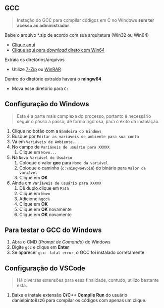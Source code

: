 ## GCC
> Instação do GCC para compilar códigos em C no Windows **sem ter acesso ao administrador**

Baixe o arquivo *.zip de acordo com sua arquitetura (Win32 ou Win64)
* [Clique aqui](https://winlibs.com/)
* [Clique aqui para *download* direto com Win64](https://github.com/brechtsanders/winlibs_mingw/releases/download/15.2.0posix-13.0.0-ucrt-r1/winlibs-x86_64-posix-seh-gcc-15.2.0-mingw-w64ucrt-13.0.0-r1.7z)

Extraia os diretórios/arquivos
* Utilize [7-Zip](https://www.7-zip.org/) ou [WinRAR](https://www.win-rar.com/start.html?&L=9.)

Dentro do diretório extraído haverá o **mingw64**
* Mova esse diretório para `C:`

## Configuração do Windows
> Esta é a parte mais complexa do processo, portanto é necessário seguir o passo a passo, de forma rigorosa, para o êxito da instalação.

1. Clique no botão com a `Bandeira do Windows`
2. Busque por `Editar as variáveis de ambiente para sua conta`
3. Vá em `Variáveis de Ambiente...`
4. No campo de `Variáveis de usuário para XXXXX` 
    1. Clique em `Novo...`
5. Na `Nova Variável do Usuário`
    1. Coloque o valor **gcc** para `Nome da variável`
    2. Coloque o caminho (`c:\mingw64\bin`) do binário para `Valor da variável`
    3. Clique em **OK**
6. Ainda em `Variáveis de usuário para XXXXX`
    1. Dê duplo clique em `Path`
    2. Clique em `Novo`
    3. Adicione `%gcc%`
    4. Clique em **OK**
    5. Clique em **OK** novamente
    6. Clique em **OK** novamente


## Para testar o GCC do Windows
1. Abra o CMD (*Prompt de Comando*) do Windows
2. Digite `gcc` e clique em **Enter**
3. Se aparecer `gcc: fatal error`, o GCC foi instalado corretamente

## Configuração do VSCode
> Há diversas extensões para essa finalidade, contudo, utilizo bastante esta.

1. Baixe e instale extensão **C/C++ Compile Run** do usuário danielpinto8zz6 para compilar os códigos com apenas um clique.